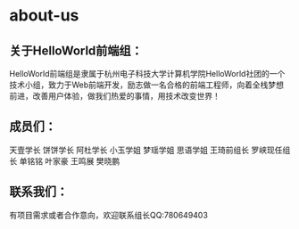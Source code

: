 # about-us
## 关于HelloWorld前端组：
  HelloWorld前端组是隶属于杭州电子科技大学计算机学院HelloWorld社团的一个技术小组，致力于Web前端开发，励志做一名合格的前端工程师，向着全栈梦想前进，改善用户体验，做我们热爱的事情，用技术改变世界！
  
## 成员们：
  天壹学长
  饼饼学长
  阿杜学长
  小玉学姐
  梦瑶学姐
  思语学姐
  王琦前组长
  罗峡现任组长
  单铭铭
  叶家豪
  王鸣展
  樊晓鹏

## 联系我们：
  有项目需求或者合作意向，欢迎联系组长QQ:780649403
